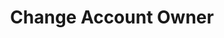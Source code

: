 ---
title: Change Account Owner
excerpt: Transfer account to another user.
api:
  file: lolzteam-public-api-market.json
  operationId: accountsManaging.changeOwner
deprecated: false
hidden: false
metadata:
  title: ''
  description: ''
  robots: index
next:
  description: ''
---